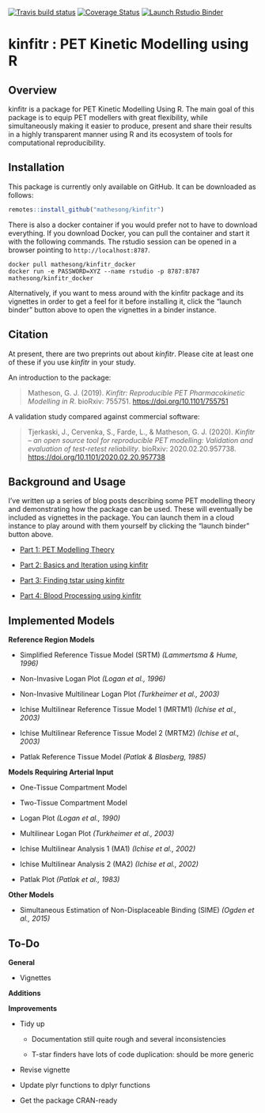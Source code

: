 
[![Travis build
status](https://travis-ci.org/mathesong/kinfitr.svg?branch=master)](https://travis-ci.org/mathesong/kinfitr)
[![Coverage
Status](https://img.shields.io/codecov/c/github/mathesong/kinfitr/master.svg)](https://codecov.io/github/mathesong/kinfitr?branch=master)
[![Launch Rstudio
Binder](http://mybinder.org/badge_logo.svg)](https://mybinder.org/v2/gh/mathesong/kinfitr_vignettes/master?urlpath=rstudio)

# kinfitr : PET Kinetic Modelling using R

## Overview

kinfitr is a package for PET Kinetic Modelling Using R. The main goal of
this package is to equip PET modellers with great flexibility, while
simultaneously making it easier to produce, present and share their
results in a highly transparent manner using R and its ecosystem of
tools for computational reproducibility.

## Installation

This package is currently only available on GitHub. It can be downloaded
as follows:

``` r
remotes::install_github("mathesong/kinfitr")
```

There is also a docker container if you would prefer not to have to
download everything. If you download Docker, you can pull the container
and start it with the following commands. The rstudio session can be
opened in a browser pointing to `http://localhost:8787`.

    docker pull mathesong/kinfitr_docker
    docker run -e PASSWORD=XYZ --name rstudio -p 8787:8787 mathesong/kinfitr_docker

Alternatively, if you want to mess around with the kinfitr package and
its vignettes in order to get a feel for it before installing it, click
the “launch binder” button above to open the vignettes in a binder
instance.

## Citation

At present, there are two preprints out about *kinfitr*. Please cite at
least one of these if you use *kinfitr* in your study.

An introduction to the package:

> Matheson, G. J. (2019). *Kinfitr: Reproducible PET Pharmacokinetic
> Modelling in R*. bioRxiv: 755751. <https://doi.org/10.1101/755751>

A validation study compared against commercial software:

> Tjerkaski, J., Cervenka, S., Farde, L., & Matheson, G. J. (2020).
> *Kinfitr – an open source tool for reproducible PET modelling:
> Validation and evaluation of test-retest reliability*. bioRxiv:
> 2020.02.20.957738. <https://doi.org/10.1101/2020.02.20.957738>

## Background and Usage

I’ve written up a series of blog posts describing some PET modelling
theory and demonstrating how the package can be used. These will
eventually be included as vignettes in the package. You can launch them
in a cloud instance to play around with them yourself by clicking the
“launch binder” button above.

  - [Part 1: PET Modelling
    Theory](https://www.granvillematheson.com/post/pharmacokinetic-modelling-of-pet-data-in-r-using-kinfitr-part-1-theory)

  - [Part 2: Basics and Iteration using
    kinfitr](https://www.granvillematheson.com/post/pharmacokinetic-modelling-of-pet-data-in-r-using-kinfitr-part-2-basics-and-iteration)

  - [Part 3: Finding tstar using
    kinfitr](https://www.granvillematheson.com/post/pharmacokinetic-modelling-of-pet-data-in-r-using-kinfitr-part-3-finding-tstar)

  - [Part 4: Blood Processing using
    kinfitr](https://www.granvillematheson.com/post/pharmacokinetic-modelling-of-pet-data-in-r-using-kinfitr-part-4-blood-processing)

<!-- ## Example Usage -->

<!-- ### Data Structure -->

<!-- The optimal data structure for _kinfitr_ is that of a nested tibble, with rows representing the desired level of chunking, e.g. whether modelling be across individuals, or across ROIs within individuals). The package contains two datasets: `pbr28` containing [$^{11}$C]PBR28 TACs for testing models involving arterial input function, and `simref` containing simulated TACs of a tracer with a reference region, for testing reference tissue models. -->

<!-- ```{r, message=F} -->

<!-- library(tidyverse) -->

<!-- library(kinfitr) -->

<!-- library(knitr) -->

<!-- data(simref) -->

<!-- ``` -->

<!-- Thus the data looks as follows: -->

<!-- ```{r} -->

<!-- head(simref) -->

<!-- ``` -->

<!-- ...and inside each nested tibble is the following: -->

<!-- ```{r} -->

<!-- head(simref$tacs[[1]]) -->

<!-- ``` -->

<!-- ### Fitting a Model for a single TAC -->

<!-- As a conscious decision, almost all input arguments of times or radioactivity concentrations are as numeric vectors. This allows the functions to be used at any stage of an analysis, and does not require complicated data structures created in earlier steps. So let's create vectors and run a model. -->

<!-- ```{r srtmfit} -->

<!-- times <- simref$tacs[[1]]$Times -->

<!-- tac <- simref$tacs[[1]]$ROI1 -->

<!-- reference <- simref$tacs[[1]]$Reference -->

<!-- weights <- simref$tacs[[1]]$Weights -->

<!-- srtmfit <- srtm(t_tac = times, reftac = reference, -->

<!--       roitac = tac,weights = weights) -->

<!-- plot_kinfit(srtmfit) -->

<!-- ``` -->

<!-- ### Fitting a Model to Many TACs -->

<!-- I recommend iterating through multiple TACs using the `purrr` package to go through the nested tibble.  Let's also examine how we might decide to chunk the data, using MRTM1 and MRTM2. -->

<!-- What we want to do from here is to model the data using MRTM1 and MRTM2.  Our plan is as follows: -->

<!-- * MRTM1 fits BP~ND~ and k2' -->

<!-- * MRTM2 fits BP~ND~ (using k2' from MRTM1 from a high-binding region) -->

<!-- So what we'll do: -->

<!-- * Fit MRTM1 to one region of each PET Measurement -->

<!-- * Fit MRTM2 to all regions of each PET Measurement -->

<!-- #### Fitting k2prime using MRTM1 using purrr::map -->

<!-- ```{r mrtm2fit} -->

<!-- simref <- simref %>% -->

<!--   group_by(PET) %>%     # Group by each PET measurement -->

<!--   mutate(mrtm1_fit = map(tacs, ~mrtm1(t_tac = .x$Times, reftac = .x$Reference,      # Add MRTM1 fit column -->

<!--                                       roitac = .x$ROI1, weights = .x$Weights))) %>% -->

<!--   mutate(k2prime = map_dbl(mrtm1_fit, c('par', 'k2prime')))     # Extract k2prime from the fit output -->

<!-- plot_kinfit(simref$mrtm1_fit[[1]])     # Plot the first TAC -->

<!-- ``` -->

<!-- Now we have a k2' value for each individual from a single region (ROI1). -->

<!-- ```{r} -->

<!-- head(simref) -->

<!-- ``` -->

<!-- #### Tidy Data: Gathering into Long format -->

<!-- Now we want to use the k2prime from fitting MRTM1 to one region from each PET measurement.  Now, we want to chunk the data a little bit differently: we want to make the arrangement a little bit longer: each TAC which we wish to model should be a row. -->

<!-- ```{r} -->

<!-- long_simref <- simref %>% -->

<!--   select(-mrtm1_fit) %>% # Remove the fit object -->

<!--   unnest() %>%    # Unnest -->

<!--   select(-StartTime, -Duration) %>%  -->

<!--   gather(Region, TAC, -PET, -Subjname, -PETNo, -Weights,  -->

<!--          -Times, -k2prime, -Reference) %>%    # Gather the data into long-er format -->

<!--   group_by(PET, Subjname, PETNo, Region, k2prime) %>%    # Group by more than just PET -->

<!--   nest(.key=tacs) %>%       # Nest the data again %>%  -->

<!--   arrange(Subjname, Region) -->

<!-- ``` -->

<!-- This produces data which looks like this: -->

<!-- ```{r} -->

<!-- head(long_simref) -->

<!-- ``` -->

<!-- For which the TACs nested object looks like this: -->

<!-- ```{r} -->

<!-- head( long_simref$tacs[[1]] ) -->

<!-- ``` -->

<!-- #### Fitting MRTM2 using purrr::pmap -->

<!-- Now we can iterate through this list, using the fitted k2prime. We can't use `map()` any longer, as we'll be iterating through 2 lists.  For this, we could either use `map2()`, or we can use `pmap()`, which allows us to iterate through an unlimited numberof columns.  Let's go with the latter for now to show how we could do this. -->

<!-- First we define a function for the iteration: -->

<!-- ```{r} -->

<!-- dofit_mrtm2 <- function(tacs, k2prime) { -->

<!--   mrtm2(t_tac = tacs$Times, reftac = tacs$Reference,  -->

<!--             roitac = tacs$TAC, weights = tacs$Weights, -->

<!--             k2prime = k2prime) -->

<!-- } -->

<!-- ``` -->

<!-- ... and then we apply it: -->

<!-- ```{r} -->

<!-- long_simref <- long_simref %>% -->

<!--   mutate(fit_mrtm2 = pmap(list(tacs, k2prime), dofit_mrtm2)) %>% -->

<!--   mutate(bp_mrtm2 = map_dbl(fit_mrtm2, c('par', 'bp'))) -->

<!-- plot_kinfit(long_simref$fit_mrtm2[[6]]) -->

<!-- ``` -->

<!-- In this way, we can run several different models on the data, keep the fits in their own separate columns, and plot them at will.  And we can do all of this within the tidyverse paradigm. -->

## Implemented Models

**Reference Region Models**

  - Simplified Reference Tissue Model (SRTM) *(Lammertsma & Hume, 1996)*

  - Non-Invasive Logan Plot *(Logan et al., 1996)*

  - Non-Invasive Multilinear Logan Plot *(Turkheimer et al., 2003)*

  - Ichise Multilinear Reference Tissue Model 1 (MRTM1) *(Ichise et al.,
    2003)*

  - Ichise Multilinear Reference Tissue Model 2 (MRTM2) *(Ichise et al.,
    2003)*

  - Patlak Reference Tissue Model *(Patlak & Blasberg, 1985)*

**Models Requiring Arterial Input**

  - One-Tissue Compartment Model

  - Two-Tissue Compartment Model

  - Logan Plot *(Logan et al., 1990)*

  - Multilinear Logan Plot *(Turkheimer et al., 2003)*

  - Ichise Multilinear Analysis 1 (MA1) *(Ichise et al., 2002)*

  - Ichise Multilinear Analysis 2 (MA2) *(Ichise et al., 2002)*

  - Patlak Plot *(Patlak et al., 1983)*

**Other Models**

  - Simultaneous Estimation of Non-Displaceable Binding (SIME) *(Ogden
    et al., 2015)*

## To-Do

**General**

  - Vignettes

**Additions**

**Improvements**

  - Tidy up
    
      - Documentation still quite rough and several inconsistencies
    
      - T-star finders have lots of code duplication: should be more
        generic

  - Revise vignette

  - Update plyr functions to dplyr functions

  - Get the package CRAN-ready
